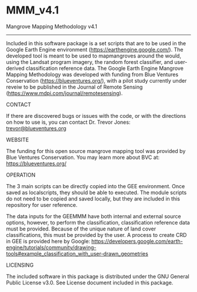 # MMM_v4.1
Mangrove Mapping Methodology v4.1

--------------------------------------------------------------------------------

Included in this software package is a set scripts that are to be used in the 
Google Earth Engine environment (https://earthengine.google.com/). The developed 
tool is meant to be used to mapmangroves around the would, using the Landsat 
program imagery, the random forest classifier, and user-derived classification 
reference data. The Google Earth Engine Mangrove Mapping Methodology was 
developed with funding from Blue Ventures Conservation 
(https://blueventures.org/), with a pilot study currently under reveiw to be 
published in the Journal of Remote Sensing (https://www.mdpi.com/journal/remotesensing).

CONTACT

If there are discovered bugs or issues with the code, or with the directions on
how to use is, you can contact Dr. Trevor Jones:
    trevor@blueventures.org

WEBSITE

The funding for this open source mangrove mapping tool was provided by Blue
Ventures Conservation. You may learn more about BVC at:
    https://blueventures.org/

OPERATION

The 3 main scripts can be directly copied into the GEE environment. Once saved 
as localscripts, they should be able to executed. The module scripts do not 
need to be copied and saved locally, but they are included in this repository 
for user reference.

The data inputs for the GEEMMM have both internal and external source options,
however, to perform the classification, classification reference data must be 
provided. Because of the unique nature of land cover classifications, this must
be provided by the user. A process to create CRD in GEE is provided here by 
Google:
    https://developers.google.com/earth-engine/tutorials/community/drawing-tools#example_classification_with_user-drawn_geometries
    
LICENSING

The included software in this package is distributed under the GNU General 
Public License v3.0. See License document included in this package.




  

